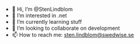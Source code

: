 - 👋 Hi, I’m @StenLindblom
- 👀 I’m interested in .net
- 🌱 I’m currently learning stuff
- 💞️ I’m looking to collaborate on development
- 📫 How to reach me: sten.lindblom@swedwise.se

<!---
StenLindblom/StenLindblom is a ✨ special ✨ repository because its `README.md` (this file) appears on your GitHub profile.
You can click the Preview link to take a look at your changes.
--->
